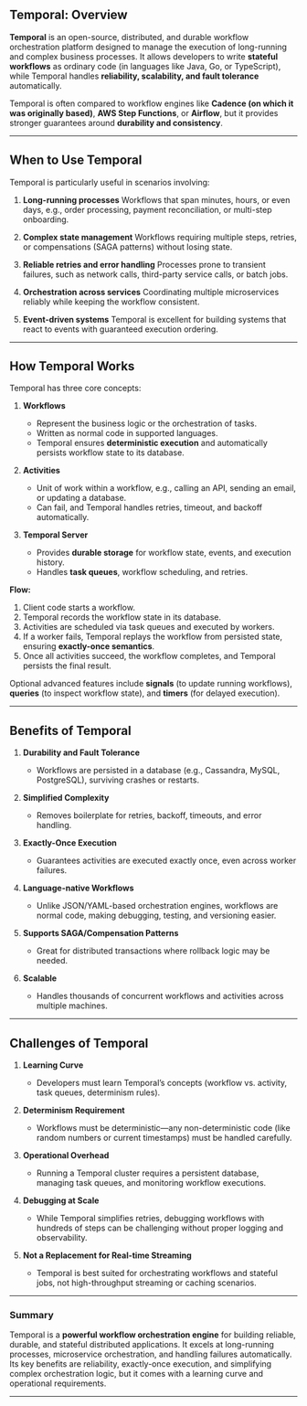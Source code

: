 
## **Temporal: Overview**

**Temporal** is an open-source, distributed, and durable workflow orchestration platform designed to manage the execution of long-running and complex business processes. It allows developers to write **stateful workflows** as ordinary code (in languages like Java, Go, or TypeScript), while Temporal handles **reliability, scalability, and fault tolerance** automatically.

Temporal is often compared to workflow engines like **Cadence (on which it was originally based)**, **AWS Step Functions**, or **Airflow**, but it provides stronger guarantees around **durability and consistency**.

---

## **When to Use Temporal**

Temporal is particularly useful in scenarios involving:

1. **Long-running processes**
   Workflows that span minutes, hours, or even days, e.g., order processing, payment reconciliation, or multi-step onboarding.

2. **Complex state management**
   Workflows requiring multiple steps, retries, or compensations (SAGA patterns) without losing state.

3. **Reliable retries and error handling**
   Processes prone to transient failures, such as network calls, third-party service calls, or batch jobs.

4. **Orchestration across services**
   Coordinating multiple microservices reliably while keeping the workflow consistent.

5. **Event-driven systems**
   Temporal is excellent for building systems that react to events with guaranteed execution ordering.

---

## **How Temporal Works**

Temporal has three core concepts:

1. **Workflows**

    * Represent the business logic or the orchestration of tasks.
    * Written as normal code in supported languages.
    * Temporal ensures **deterministic execution** and automatically persists workflow state to its database.

2. **Activities**

    * Unit of work within a workflow, e.g., calling an API, sending an email, or updating a database.
    * Can fail, and Temporal handles retries, timeout, and backoff automatically.

3. **Temporal Server**

    * Provides **durable storage** for workflow state, events, and execution history.
    * Handles **task queues**, workflow scheduling, and retries.

**Flow:**

1. Client code starts a workflow.
2. Temporal records the workflow state in its database.
3. Activities are scheduled via task queues and executed by workers.
4. If a worker fails, Temporal replays the workflow from persisted state, ensuring **exactly-once semantics**.
5. Once all activities succeed, the workflow completes, and Temporal persists the final result.

Optional advanced features include **signals** (to update running workflows), **queries** (to inspect workflow state), and **timers** (for delayed execution).

---

## **Benefits of Temporal**

1. **Durability and Fault Tolerance**

    * Workflows are persisted in a database (e.g., Cassandra, MySQL, PostgreSQL), surviving crashes or restarts.

2. **Simplified Complexity**

    * Removes boilerplate for retries, backoff, timeouts, and error handling.

3. **Exactly-Once Execution**

    * Guarantees activities are executed exactly once, even across worker failures.

4. **Language-native Workflows**

    * Unlike JSON/YAML-based orchestration engines, workflows are normal code, making debugging, testing, and versioning easier.

5. **Supports SAGA/Compensation Patterns**

    * Great for distributed transactions where rollback logic may be needed.

6. **Scalable**

    * Handles thousands of concurrent workflows and activities across multiple machines.

---

## **Challenges of Temporal**

1. **Learning Curve**

    * Developers must learn Temporal’s concepts (workflow vs. activity, task queues, determinism rules).

2. **Determinism Requirement**

    * Workflows must be deterministic—any non-deterministic code (like random numbers or current timestamps) must be handled carefully.

3. **Operational Overhead**

    * Running a Temporal cluster requires a persistent database, managing task queues, and monitoring workflow executions.

4. **Debugging at Scale**

    * While Temporal simplifies retries, debugging workflows with hundreds of steps can be challenging without proper logging and observability.

5. **Not a Replacement for Real-time Streaming**

    * Temporal is best suited for orchestrating workflows and stateful jobs, not high-throughput streaming or caching scenarios.

---

### **Summary**

Temporal is a **powerful workflow orchestration engine** for building reliable, durable, and stateful distributed applications. It excels at long-running processes, microservice orchestration, and handling failures automatically. Its key benefits are reliability, exactly-once execution, and simplifying complex orchestration logic, but it comes with a learning curve and operational requirements.

---

